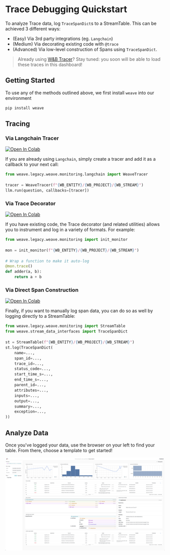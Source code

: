 # Trace Debugging Quickstart

To analyze Trace data, log `TraceSpanDict`s to a StreamTable. This can be achieved 3 different ways:

- (Easy) Via 3rd party integrations (eg. `Langchain`)
- (Medium) Via decorating existing code with `@trace`
- (Advanced) Via low-level construction of Spans using `TraceSpanDict`.

> Already using [W&B Tracer](https://docs.wandb.ai/guides/prompts)? Stay tuned: you soon will be able to load these traces in this dashboard!

## Getting Started

To use any of the methods outlined above, we first install `weave` into our environment

```python
pip install weave
```

## Tracing

### Via Langchain Tracer

[![Open In Colab](https://colab.research.google.com/assets/colab-badge.svg)](https://colab.research.google.com/github/wandb/weave/blob/master/examples/prompts/trace_debugging/trace_quickstart_langchain.ipynb)

If you are already using `Langchain`, simply create a tracer and add it as a callback to your next call:

```python
from weave.legacy.weave.monitoring.langchain import WeaveTracer

tracer = WeaveTracer(f"{WB_ENTITY}/{WB_PROJECT}/{WB_STREAM}")
llm.run(question, callbacks=[tracer])
```

### Via Trace Decorator

[![Open In Colab](https://colab.research.google.com/assets/colab-badge.svg)](https://colab.research.google.com/github/wandb/weave/blob/master/examples/prompts/trace_debugging/trace_quickstart_decorator.ipynb)

If you have existing code, the Trace decorator (and related utilities) allows you to instrument and log in a variety of formats. For example:

```python
from weave.legacy.weave.monitoring import init_monitor

mon = init_monitor(f"{WB_ENTITY}/{WB_PROJECT}/{WB_STREAM}")

# Wrap a function to make it auto-log
@mon.trace()
def adder(a, b):
    return a + b
```

### Via Direct Span Construction

[![Open In Colab](https://colab.research.google.com/assets/colab-badge.svg)](https://colab.research.google.com/github/wandb/weave/blob/master/examples/prompts/trace_debugging/dev/synthetic_trace_data.ipynb)

Finally, if you want to manually log span data, you can do so as well by logging directly to a StreamTable:

```python
from weave.legacy.weave.monitoring import StreamTable
from weave.stream_data_interfaces import TraceSpanDict

st = StreamTable(f"{WB_ENTITY}/{WB_PROJECT}/{WB_STREAM}")
st.log(TraceSpanDict(
    name=...,
    span_id=...,
    trace_id=...,
    status_code=...,
    start_time_s=...,
    end_time_s=...,
    parent_id=...,
    attributes=...,
    inputs=...,
    output=...,
    summary=...,
    exception=...,
))

```

## Analyze Data

Once you've logged your data, use the browser on your left to find your table. From there, choose a template to get started!

![](https://raw.githubusercontent.com/wandb/weave/master/docs/assets/traces_debug_board.png)

